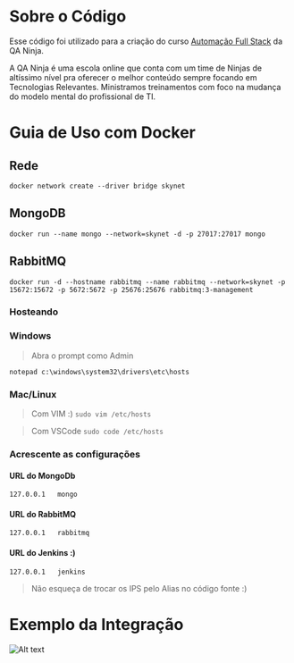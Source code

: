 # Sobre o Código

Esse código foi utilizado para a criação do curso [Automação Full Stack](http://qaninja.io/) da QA Ninja.

A QA Ninja é uma escola online que conta com um time de Ninjas de altíssimo nível pra oferecer o melhor conteúdo sempre focando em Tecnologias Relevantes. Ministramos treinamentos com foco na mudança do modelo mental do profissional de TI. 

# Guia de Uso com Docker

## Rede

`
docker network create --driver bridge skynet
`

## MongoDB

`
docker run --name mongo --network=skynet -d -p 27017:27017 mongo
`

## RabbitMQ

`
docker run -d --hostname rabbitmq --name rabbitmq --network=skynet -p 15672:15672 -p 5672:5672 -p 25676:25676 rabbitmq:3-management
`
### Hosteando

### Windows

> Abra o prompt como Admin

`
notepad c:\windows\system32\drivers\etc\hosts
`
### Mac/Linux

> Com VIM :)
`
sudo vim /etc/hosts
`

> Com VSCode
`
sudo code /etc/hosts
`

### Acrescente as configurações

#### URL do MongoDb
`
127.0.0.1   mongo
`

#### URL do RabbitMQ
`
127.0.0.1   rabbitmq
`

#### URL do Jenkins :)
`
127.0.0.1   jenkins
`

> Não esqueça de trocar os IPS pelo Alias no código fonte :)

# Exemplo da Integração

![Alt text](docs/Treko.jpg?raw=true "Exemplo")

